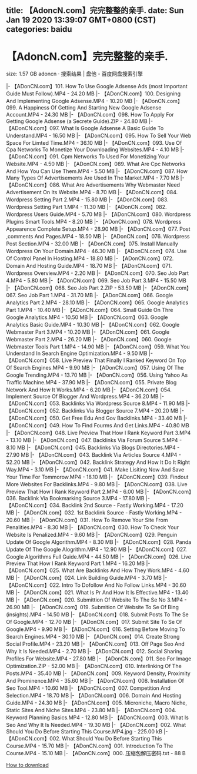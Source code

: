 
title: 【AdoncN.com】完完整整的亲手.
date: Sun Jan 19 2020 13:39:07 GMT+0800 (CST)    
categories: baidu
---

# 【AdoncN.com】完完整整的亲手.
size: 1.57 GB
 adoncn · 搜索结果 | 盘他 - 百度网盘搜索引擎
 
|- 【ADonCN.com】101. How To Use Google Adsense Ads (most Important Guide Must Follow).MP4 - 24.20 MB
|- 【ADonCN.com】100. Designing And Implementing Google Adsense.MP4 - 10.20 MB
|- 【ADonCN.com】099. A Happiness Of Getting And Starting New Google Adsense Account.MP4 - 24.30 MB
|- 【ADonCN.com】098. How To Apply For Getting Google Adsense (a Secrete Guide).ZIP - 24.80 MB
|- 【ADonCN.com】097. What Is Google Adsense A Basic Guide To Understand.MP4 - 16.50 MB
|- 【ADonCN.com】095. How To Sell Your Web Space For Limted Time.MP4 - 36.10 MB
|- 【ADonCN.com】093. Use Of Cpa Networks To Monetize Your Downloading Websites.MP4 - 4.10 MB
|- 【ADonCN.com】091. Cpm Networks To Used For Monetizing Your Website.MP4 - 4.50 MB
|- 【ADonCN.com】089. What Are Cpc Networks And How You Can Use Them.MP4 - 5.50 MB
|- 【ADonCN.com】087. How Many Types Of Advertisements Are Used In The Market.MP4 - 7.70 MB
|- 【ADonCN.com】086. What Are Advertisements   Why Webmaster Need Advertisement On Its Website.MP4 - 8.70 MB
|- 【ADonCN.com】084. Wordpress Setting Part 2.MP4 - 15.80 MB
|- 【ADonCN.com】083. Wordpress Setting Part 1.MP4 - 11.30 MB
|- 【ADonCN.com】082. Wordpress Users Guide.MP4 - 5.70 MB
|- 【ADonCN.com】080. Wordpress Plugins Smart Tools.MP4 - 8.20 MB
|- 【ADonCN.com】078. Wordpress Appearence Complete Setup.MP4 - 28.90 MB
|- 【ADonCN.com】077. Post ,comments And Pages.MP4 - 18.50 MB
|- 【ADonCN.com】076. Wordpress Post Section.MP4 - 32.00 MB
|- 【ADonCN.com】075. Install Manually Wordpress On Your Domain.MP4 - 46.30 MB
|- 【ADonCN.com】074. Use Of Control Panel In Hosting.MP4 - 18.80 MB
|- 【ADonCN.com】072. Domain And Hosting Guide.MP4 - 18.70 MB
|- 【ADonCN.com】071. Wordpress Overview.MP4 - 2.20 MB
|- 【ADonCN.com】070. Seo Job Part 4.MP4 - 5.80 MB
|- 【ADonCN.com】069. Seo Job Part 3.MP4 - 15.50 MB
|- 【ADonCN.com】068. Seo Job Part 2.ZIP - 53.50 MB
|- 【ADonCN.com】067. Seo Job Part 1.MP4 - 31.70 MB
|- 【ADonCN.com】066. Google Analytics Part 2.MP4 - 28.10 MB
|- 【ADonCN.com】065. Google Analytics Part 1.MP4 - 10.40 MB
|- 【ADonCN.com】064. Small Guide On Thre Google Analytics.MP4 - 10.50 MB
|- 【ADonCN.com】063. Google Analytics Basic Guide.MP4 - 10.30 MB
|- 【ADonCN.com】062. Google Webmaster Part 3.MP4 - 10.20 MB
|- 【ADonCN.com】061. Google Webmaster Part 2.MP4 - 26.20 MB
|- 【ADonCN.com】060. Google Webmaster Tools Part 1.MP4 - 14.90 MB
|- 【ADonCN.com】059. What You Understand In Search Engine Optimization.MP4 - 9.50 MB
|- 【ADonCN.com】058. Live Preview That Finally I Ranked Keyword On Top Of Search Engines.MP4 - 9.90 MB
|- 【ADonCN.com】057. Using Of The Google Trending.MP4 - 13.70 MB
|- 【ADonCN.com】056. Using Yahoo As Traffic Machine.MP4 - 37.90 MB
|- 【ADonCN.com】055. Private Blog Network And How It Works.MP4 - 6.20 MB
|- 【ADonCN.com】054. Implement Source Of Blogger And Wordpress.MP4 - 36.20 MB
|- 【ADonCN.com】053. Backlinks Via Wordpress Source 8.MP4 - 11.90 MB
|- 【ADonCN.com】052. Backlinks Via Blogger Source 7.MP4 - 20.20 MB
|- 【ADonCN.com】050. Get Free Edu And Gov Backlinks.MP4 - 33.40 MB
|- 【ADonCN.com】049. How To Find Fourms And Get Links.MP4 - 40.80 MB
|- 【ADonCN.com】048. Live Preview That How I Rank Keyword Part 3.MP4 - 13.10 MB
|- 【ADonCN.com】047. Backlinks Via Forum Source 5.MP4 - 8.10 MB
|- 【ADonCN.com】045. Backlinks Via Blogs Directories.MP4 - 27.90 MB
|- 【ADonCN.com】043. Backlink Via Articles Source 4.MP4 - 52.20 MB
|- 【ADonCN.com】042. Backlink Strategy And How It Do It Right Way.MP4 - 3.10 MB
|- 【ADonCN.com】041. Make Lisiting Now And Save Your Time For Tommorow.MP4 - 18.10 MB
|- 【ADonCN.com】039. Findout More Websites For Backlinks.MP4 - 9.80 MB
|- 【ADonCN.com】038. Live Preview That How I Rank Keyword Part 2.MP4 - 6.00 MB
|- 【ADonCN.com】036. Backlink Via Bookmarking Source 3.MP4 - 17.80 MB
|- 【ADonCN.com】034. Backlink 2nd Source - Fastly Working.MP4 - 17.20 MB
|- 【ADonCN.com】032. 1st Backlink Source - Fastly Working.MP4 - 20.60 MB
|- 【ADonCN.com】031. How To Remove Your Site From Penalities.MP4 - 8.30 MB
|- 【ADonCN.com】030. How To Check Your Website Is Penalized.MP4 - 9.60 MB
|- 【ADonCN.com】029. Penguin Update Of Google Algorithm.MP4 - 8.30 MB
|- 【ADonCN.com】028. Panda Update Of The Google Alogrithm.MP4 - 12.90 MB
|- 【ADonCN.com】027. Google Algorithms Full Guide.MP4 - 44.50 MB
|- 【ADonCN.com】026. Live Preview That How I Rank Keyword Part 1.MP4 - 16.20 MB
|- 【ADonCN.com】025. What Are Backlinks And How They Work.MP4 - 4.60 MB
|- 【ADonCN.com】024. Link Building Guide.MP4 - 3.70 MB
|- 【ADonCN.com】022. Intro To Dofollow And No Follow Links.MP4 - 30.60 MB
|- 【ADonCN.com】021. What Is Pr And How It Is Effective.MP4 - 13.40 MB
|- 【ADonCN.com】020. Submittion Of Website To The Se No 3.MP4 - 26.90 MB
|- 【ADonCN.com】019. Submition Of Website  To Se Of Bing (insights).MP4 - 14.50 MB
|- 【ADonCN.com】018. Submit Posts To The Se Of Google.MP4 - 12.70 MB
|- 【ADonCN.com】017. Submit Site To Se Of Google.MP4 - 9.90 MB
|- 【ADonCN.com】016. Setting Before Moving To Search Engines.MP4 - 30.10 MB
|- 【ADonCN.com】014. Create Strong Social Profile.MP4 - 23.20 MB
|- 【ADonCN.com】013. Off Page Seo And Why It Is Needed.MP4 - 2.70 MB
|- 【ADonCN.com】012. Social Sharing Profiles For Website.MP4 - 27.80 MB
|- 【ADonCN.com】011. Seo For Image Optimization.ZIP - 52.00 MB
|- 【ADonCN.com】010. Interlinking Of The Posts.MP4 - 35.40 MB
|- 【ADonCN.com】009. Keyword Density, Proximity And Prominence.MP4 - 35.60 MB
|- 【ADonCN.com】008. Installation Of Seo Tool.MP4 - 10.60 MB
|- 【ADonCN.com】007. Competition And Selection.MP4 - 18.70 MB
|- 【ADonCN.com】006. Domain And Hosting Guide.MP4 - 24.30 MB
|- 【ADonCN.com】005. Microniche, Macro Niche, Static Sites And Niche Sites.MP4 - 23.80 MB
|- 【ADonCN.com】004. Keyword Planning Basics.MP4 - 12.80 MB
|- 【ADonCN.com】003. What Is Seo And Why It Is Needed.MP4 - 19.30 MB
|- 【ADonCN.com】002. What Should You Do Before Starting This Course.MP4.jpg - 225.00 kB
|- 【ADonCN.com】002. What Should You Do Before Starting This Course.MP4 - 15.70 MB
|- 【ADonCN.com】001. Introduction To The Course.MP4 - 15.10 MB
|- 【ADonCN.com】000. 压缩包解压密码.txt - 88 B

[How to download](https://bpcam.bemobtrk.com/go/2ceec3aa-1ca2-46d6-b9ff-aaa5c184517c?jno=3918)
